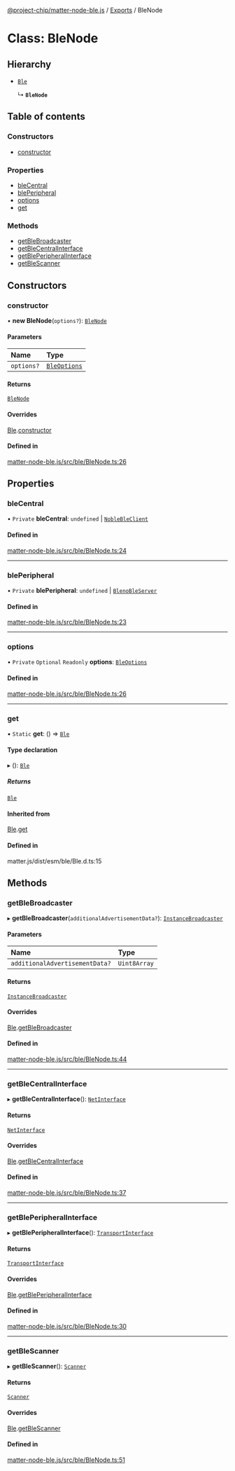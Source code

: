 [@project-chip/matter-node-ble.js](../README.md) / [Exports](../modules.md) / BleNode

# Class: BleNode

## Hierarchy

- [`Ble`](internal_.Ble.md)

  ↳ **`BleNode`**

## Table of contents

### Constructors

- [constructor](BleNode.md#constructor)

### Properties

- [bleCentral](BleNode.md#blecentral)
- [blePeripheral](BleNode.md#bleperipheral)
- [options](BleNode.md#options)
- [get](BleNode.md#get)

### Methods

- [getBleBroadcaster](BleNode.md#getblebroadcaster)
- [getBleCentralInterface](BleNode.md#getblecentralinterface)
- [getBlePeripheralInterface](BleNode.md#getbleperipheralinterface)
- [getBleScanner](BleNode.md#getblescanner)

## Constructors

### constructor

• **new BleNode**(`options?`): [`BleNode`](BleNode.md)

#### Parameters

| Name | Type |
| :------ | :------ |
| `options?` | [`BleOptions`](../modules.md#bleoptions) |

#### Returns

[`BleNode`](BleNode.md)

#### Overrides

[Ble](internal_.Ble.md).[constructor](internal_.Ble.md#constructor)

#### Defined in

[matter-node-ble.js/src/ble/BleNode.ts:26](https://github.com/project-chip/matter.js/blob/c15b1068/packages/matter-node-ble.js/src/ble/BleNode.ts#L26)

## Properties

### bleCentral

• `Private` **bleCentral**: `undefined` \| [`NobleBleClient`](internal_.NobleBleClient.md)

#### Defined in

[matter-node-ble.js/src/ble/BleNode.ts:24](https://github.com/project-chip/matter.js/blob/c15b1068/packages/matter-node-ble.js/src/ble/BleNode.ts#L24)

___

### blePeripheral

• `Private` **blePeripheral**: `undefined` \| [`BlenoBleServer`](internal_.BlenoBleServer.md)

#### Defined in

[matter-node-ble.js/src/ble/BleNode.ts:23](https://github.com/project-chip/matter.js/blob/c15b1068/packages/matter-node-ble.js/src/ble/BleNode.ts#L23)

___

### options

• `Private` `Optional` `Readonly` **options**: [`BleOptions`](../modules.md#bleoptions)

#### Defined in

[matter-node-ble.js/src/ble/BleNode.ts:26](https://github.com/project-chip/matter.js/blob/c15b1068/packages/matter-node-ble.js/src/ble/BleNode.ts#L26)

___

### get

▪ `Static` **get**: () => [`Ble`](internal_.Ble.md)

#### Type declaration

▸ (): [`Ble`](internal_.Ble.md)

##### Returns

[`Ble`](internal_.Ble.md)

#### Inherited from

[Ble](internal_.Ble.md).[get](internal_.Ble.md#get)

#### Defined in

matter.js/dist/esm/ble/Ble.d.ts:15

## Methods

### getBleBroadcaster

▸ **getBleBroadcaster**(`additionalAdvertisementData?`): [`InstanceBroadcaster`](../interfaces/internal_.InstanceBroadcaster.md)

#### Parameters

| Name | Type |
| :------ | :------ |
| `additionalAdvertisementData?` | `Uint8Array` |

#### Returns

[`InstanceBroadcaster`](../interfaces/internal_.InstanceBroadcaster.md)

#### Overrides

[Ble](internal_.Ble.md).[getBleBroadcaster](internal_.Ble.md#getblebroadcaster)

#### Defined in

[matter-node-ble.js/src/ble/BleNode.ts:44](https://github.com/project-chip/matter.js/blob/c15b1068/packages/matter-node-ble.js/src/ble/BleNode.ts#L44)

___

### getBleCentralInterface

▸ **getBleCentralInterface**(): [`NetInterface`](../interfaces/internal_.NetInterface.md)

#### Returns

[`NetInterface`](../interfaces/internal_.NetInterface.md)

#### Overrides

[Ble](internal_.Ble.md).[getBleCentralInterface](internal_.Ble.md#getblecentralinterface)

#### Defined in

[matter-node-ble.js/src/ble/BleNode.ts:37](https://github.com/project-chip/matter.js/blob/c15b1068/packages/matter-node-ble.js/src/ble/BleNode.ts#L37)

___

### getBlePeripheralInterface

▸ **getBlePeripheralInterface**(): [`TransportInterface`](../interfaces/internal_.TransportInterface.md)

#### Returns

[`TransportInterface`](../interfaces/internal_.TransportInterface.md)

#### Overrides

[Ble](internal_.Ble.md).[getBlePeripheralInterface](internal_.Ble.md#getbleperipheralinterface)

#### Defined in

[matter-node-ble.js/src/ble/BleNode.ts:30](https://github.com/project-chip/matter.js/blob/c15b1068/packages/matter-node-ble.js/src/ble/BleNode.ts#L30)

___

### getBleScanner

▸ **getBleScanner**(): [`Scanner`](../interfaces/internal_.Scanner.md)

#### Returns

[`Scanner`](../interfaces/internal_.Scanner.md)

#### Overrides

[Ble](internal_.Ble.md).[getBleScanner](internal_.Ble.md#getblescanner)

#### Defined in

[matter-node-ble.js/src/ble/BleNode.ts:51](https://github.com/project-chip/matter.js/blob/c15b1068/packages/matter-node-ble.js/src/ble/BleNode.ts#L51)
